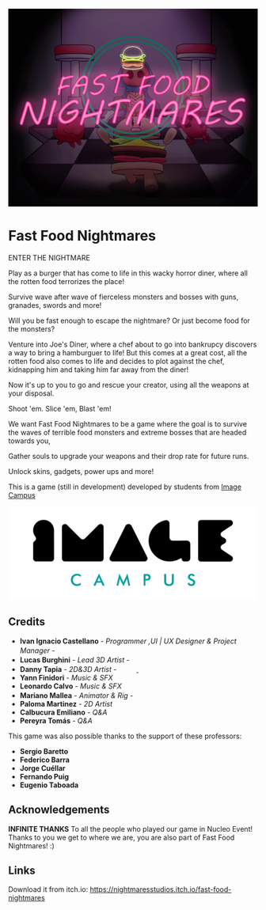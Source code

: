 <p align="center">
<img src="logo.gif" alt="Fast Food Nightmares"/>
</p>

# Fast Food Nightmares

ENTER THE NIGHTMARE

Play as a burger that has come to life in this wacky horror diner, where all the rotten food terrorizes the place! 

Survive wave after wave of fierceless monsters and bosses with guns, granades, swords and more!

Will you be fast enough to escape the nightmare? Or just become food for the monsters?


Venture into Joe's Diner, where a chef about to go into bankrupcy discovers a way to bring a hamburguer to life!
But this comes at a great cost, all the rotten food also comes to life and decides to plot against the chef, kidnapping him and 
taking him far away from the diner! 

Now it's up to you to go and rescue your creator, using all the weapons at your disposal. 

Shoot 'em.
Slice 'em,
Blast 'em!

We want Fast Food Nightmares to be a game where the goal is to survive the waves of terrible food monsters and extreme bosses that are headed towards you,

Gather souls to upgrade your weapons and their drop rate for future runs.

Unlock skins, gadgets, power ups and more!

 

This is a game (still in development) developed by students from <a href="https://www.imagecampus.edu.ar/">Image Campus</a>

<p align="center">
  <a href="https://www.imagecampus.edu.ar/">
    <img src="logo-image-campus.png" alt="Image Campus"/>
  </a> 
</p>


## Credits

- **Ivan Ignacio Castellano** - *Programmer ,UI | UX Designer & Project Manager* - <a href="https://www.linkedin.com/in/ivanignaciocastellano/"><img height="16" width="16" src="https://unpkg.com/simple-icons@latest/icons/linkedin.svg" /></a><img height="16" width="16" href=" https://github.com/insanefury"  src="https://unpkg.com/simple-icons@latest/icons/github.svg" /></a>
- **Lucas Burghini** - *Lead 3D Artist* - <a href="https://www.artstation.com/lucasburghini"><img height="16" width="16" src="https://unpkg.com/simple-icons@latest/icons/artstation.svg" /></a>
- **Danny Tapia** - *2D&3D Artist* - <a href="https://www.facebook.com/donny.tapia12"><img height="16" width="16" src="https://unpkg.com/simple-icons@latest/icons/facebook.svg" /></a> <a href="https://www.behance.net/dannytapiaef38"><img height="16" width="16" src="https://unpkg.com/simple-icons@latest/icons/behance.svg" /> </a> <a href="https://www.artstation.com/shock20"><img height="16" width="16" src="https://unpkg.com/simple-icons@latest/icons/artstation.svg" /></a>
- **Yann Finidori** - *Music & SFX* 
- **Leonardo Calvo** - *Music & SFX*
- **Mariano Mallea** - *Animator & Rig* - <a href="https://www.facebook.com/Wally144"><img height="16" width="16" src="https://unpkg.com/simple-icons@latest/icons/facebook.svg" /></a> <a href="https://www.artstation.com/wallymallea"><img height="16" width="16" src="https://unpkg.com/simple-icons@latest/icons/artstation.svg" /></a>
- **Paloma Martinez** - *2D Artist*
- **Calbucura Emiliano** - *Q&A*
- **Pereyra Tomás** - *Q&A*

This game was also possible thanks to the support of these professors:

- **Sergio Baretto**
- **Federico Barra**
- **Jorge Cuéllar**
- **Fernando Puig**
- **Eugenio Taboada**


## Acknowledgements

**INFINITE THANKS**
To all the people who played our game in Nucleo Event!
Thanks to you we get to where we are, you are also part of Fast Food Nightmares! :)

## Links

Download it from itch.io: https://nightmaresstudios.itch.io/fast-food-nightmares

